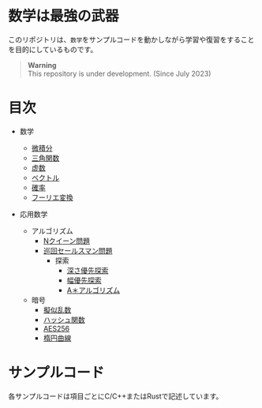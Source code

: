 # 数学は最強の武器
このリポジトリは、`数学`をサンプルコードを動かしながら学習や復習をすることを目的にしているものです。  

> **Warning**  
> This repository is under development. (Since July 2023)

 # 目次

- 数学
  - [微積分](doc/tbd.md)
  - [三角関数](doc/math/trigonometric/trigonometric.md)
  - [虚数](doc/tbd.md)
  - [ベクトル](doc/tbd.md)
  - [確率](doc/tbd.md)
  - [フーリエ変換](doc/tbd.md)

- 応用数学
  - アルゴリズム
    - [Nクイーン問題](doc/algo/n_queen/nq.md)
    - [巡回セールスマン問題](doc/algo/tsp/tsp.md)
      - 探索
        - [深さ優先探索](doc/algo/dfs/dfs.md)
        - [幅優先探索](doc/algo/bfs/bfs.md)
        - [A＊アルゴリズム](doc/algo/a_star/a_star.md)
  - 暗号
    - [擬似乱数](doc/crypto/rand/rand.md)
    - [ハッシュ関数](doc/crypto/hash/hash.md)
    - [AES256](doc/crypto/aes/aes.md)
    - [楕円曲線](doc/crypto/ecc/ecc.md)

# サンプルコード
各サンプルコードは項目ごとにC/C++またはRustで記述しています。